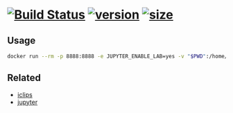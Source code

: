 # [![Build Status](https://dev.azure.com/rodrigosanabria22/krosf/_apis/build/status/KROSF.JupyterClips?branchName=master)](https://dev.azure.com/rodrigosanabria22/krosf/_build/latest?definitionId=9?branchName=master) [![version](https://images.microbadger.com/badges/version/krosf/jupyterclips.svg)](https://hub.docker.com/r/krosf/jupyterclips) [![size](https://images.microbadger.com/badges/image/krosf/jupyterclips.svg)](https://microbadger.com/images/krosf/jupyterclips)

## Usage

```sh
docker run --rm -p 8888:8888 -e JUPYTER_ENABLE_LAB=yes -v "$PWD":/home/jovyan/work krosf/jupyterclips
```

## Related

* [iclips](https://github.com/noxdafox/iclips)
* [jupyter](https://github.com/jupyter/docker-stacks)